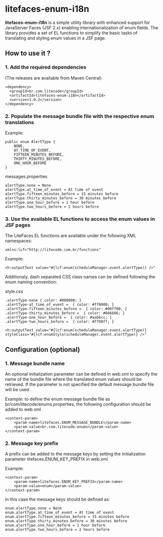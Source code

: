 # litefaces-enum-i18n
**litefaces-enum-i18n** is a simple utility library with enhanced support for JavaServer Faces (JSF 2.x) enabling internationalization of enum fields. The library provides a set of EL functions to simplify the basic tasks of translating and styling enum values in a JSF page.

## How to use it ?

### 1. Add the required dependencies 
(The releases are available from Maven Central)

```
<dependency>
  <groupId>br.com.litecode</groupId>
  <artifactId>litefaces-enum-i18n</artifactId>
  <version>1.0.2</version>
</dependency>
```

### 2. Populate the message bundle file with the respective enum translations

Example:

```
public enum AlertType { 
    NONE, 
    AT_TIME_OF_EVENT, 
    FIFTEEN_MINUTES_BEFORE, 
    THIRTY_MINUTES_BEFORE, 
    ONE_HOUR_BEFORE
}
```

messages.properties

```
alertType.none = None
alertType.at_time_of_event = At time of event
alertType.fifteen_minutes_before = 15 minutes before
alertType.thirty_minutes_before = 30 minutes before
alertType.one_hour_before = 1 hour before
alertType.two_hours_before = 2 hours before
```

### 3. Use the available EL functions to access the enum values in JSF pages

The LiteFaces EL functions are available under the following XML namespaces:
```
xmlns:lcf="http://litecode.com.br/functions"
```

Example:

```
<h:outputText value="#{lcf:enum(scheduleManager.event.alertType)} />" 
```

Additionaly, dash separated CSS class names can be defined following the enum naming convention:

style.css

```
.alertType-none { color: #000000; }
.alertType-at_time_of_event =  { color: #ff0000; }
.alertType-fifteen_minutes_before =  { color: #00ff00; }
.alertType-thirty_minutes_before =  { color: #666666; }
.alertType-one_hour_before =  { color: #aabbcc; }
.alertType-two_hours_before =  { color: #ff00ff; }
```

```
<h:outputText value="#{lcf:enum(scheduleManager.event.alertType)} styleClass="#{lcf:enumStyle(scheduleManager.event.alertType)} />" 
```

## Configuration (optional)

### 1. Message bundle name

An optional initialization parameter can be defined in web.xml to specify the name of the bundle file where the translated enum values should be retrieved. If the parameter is not specified the default message bundle file will be used.
 
Example: to define the enum message bundle file as br/com/litecode/enums.properties, the following configuration should be added to web.xml

```
<context-param>
    <param-name>litefaces.ENUM_MESSAGE_BUNDLE</param-name>
    <param-value>br.com.litecode.enums</param-value>
</context-param>
```

### 2. Message key prefix

A prefix can be added to the message keys by setting the initialization parameter litefaces.ENUM_KEY_PREFIX in web.xml

Example:

```
<context-param>
    <param-name>litefaces.ENUM_KEY_PREFIX</param-name>
    <param-value>enum</param-value>
</context-param>
```

In this case the message keys should be defined as:

```
enum.alertType.none = None
enum.alertType.at_time_of_event = At time of event
enum.alertType.fifteen_minutes_before = 15 minutes before
enum.alertType.thirty_minutes_before = 30 minutes before
enum.alertType.one_hour_before = 1 hour before
enum.alertType.two_hours_before = 2 hours before
```
